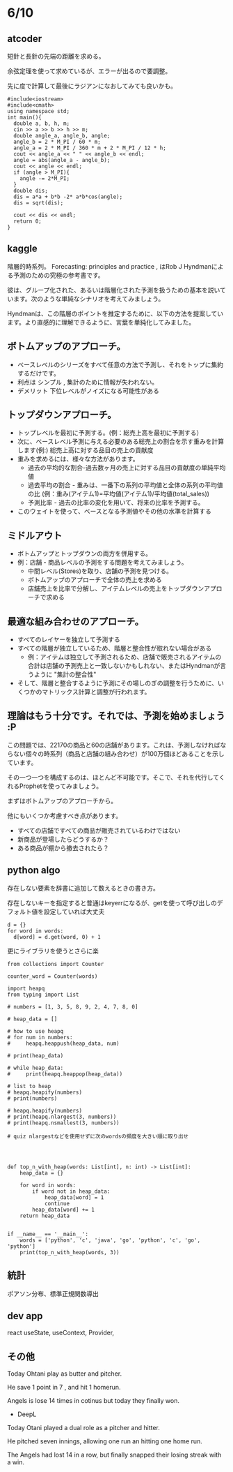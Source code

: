 # 6/10

## atcoder

短針と長針の先端の距離を求める。

余弦定理を使って求めているが、エラーが出るので要調整。

先に度で計算して最後にラジアンになおしてみても良いかも。
```
#include<iostream>
#include<cmath>
using namespace std;
int main(){
  double a, b, h, m;
  cin >> a >> b >> h >> m;
  double angle_a, angle_b, angle;
  angle_b = 2 * M_PI / 60 * m;
  angle_a = 2 * M_PI / 360 * m + 2 * M_PI / 12 * h;
  cout << angle_a << " " << angle_b << endl;
  angle = abs(angle_a - angle_b);
  cout << angle << endl;
  if (angle > M_PI){
    angle -= 2*M_PI;
  }
  double dis;
  dis = a*a + b*b -2* a*b*cos(angle);
  dis = sqrt(dis);
  
  cout << dis << endl;
  return 0;
}
```

## kaggle
階層的時系列。
Forecasting: principles and practice , はRob J Hyndmanによる予測のための究極の参考書です。

彼は、グループ化された、あるいは階層化された予測を扱うための基本を説いています。次のような単純なシナリオを考えてみましょう。



Hyndmanは、この階層のポイントを推定するために、以下の方法を提案しています。より直感的に理解できるように、言葉を単純化してみました。

## ボトムアップのアプローチ。
- ベースレベルのシリーズをすべて任意の方法で予測し、それをトップに集約するだけです。
- 利点は シンプル , 集計のために情報が失われない。
- デメリット 下位レベルがノイズになる可能性がある

## トップダウンアプローチ。
- トップレベルを最初に予測する。(例：総売上高を最初に予測する）
- 次に、ベースレベル予測に与える必要のある総売上の割合を示す重みを計算します(例:) 総売上高に対する品目の売上の貢献度
- 重みを求めるには、様々な方法があります。
    - 過去の平均的な割合-過去数ヶ月の売上に対する品目の貢献度の単純平均値
    - 過去平均の割合 - 重みは、一番下の系列の平均値と全体の系列の平均値の比 (例：重み(アイテム1)=平均値(アイテム1)/平均値(total_sales))
    - 予測比率 - 過去の比率の変化を用いて、将来の比率を予測する。
- このウェイトを使って、ベースとなる予測値やその他の水準を計算する


## ミドルアウト
- ボトムアップとトップダウンの両方を併用する。
- 例：店舗・商品レベルの予測をする問題を考えてみましょう。
    - 中間レベル(Stores)を取り、店舗の予測を見つける。
    - ボトムアップのアプローチで全体の売上を求める
    - 店舗売上を比率で分解し、アイテムレベルの売上をトップダウンアプローチで求める
    
## 最適な組み合わせのアプローチ。
- すべてのレイヤーを独立して予測する
- すべての階層が独立しているため、階層と整合性が取れない場合がある
    - 例：アイテムは独立して予測されるため、店舗で販売されるアイテムの合計は店舗の予測売上と一致しないかもしれない、またはHyndmanが言うように "集計の整合性"
- そして、階層と整合するように予測にその場しのぎの調整を行うために、いくつかのマトリックス計算と調整が行われます。

## 理論はもう十分です。それでは、予測を始めましょう :P
この問題では、22170の商品と60の店舗があります。これは、予測しなければならない個々の時系列（商品と店舗の組み合わせ）が100万個ほどあることを示しています。

その一つ一つを構成するのは、ほとんど不可能です。そこで、それを代行してくれるProphetを使ってみましょう。

まずはボトムアップのアプローチから。

他にもいくつか考慮すべき点があります。

- すべての店舗ですべての商品が販売されているわけではない
- 新商品が登場したらどうするか？
- ある商品が棚から撤去されたら？


## python algo
存在しない要素を辞書に追加して数えるときの書き方。

存在しないキーを指定すると普通はkeyerrになるが、getを使って呼び出しのデフォルト値を設定していれば大丈夫
```
d = {}
for word in words:
  d[word] = d.get(word, 0) + 1
```

更にライブラリを使うとさらに楽

```
from collections import Counter

counter_word = Counter(words)
```


```
import heapq
from typing import List

# numbers = [1, 3, 5, 8, 9, 2, 4, 7, 8, 0]

# heap_data = []

# how to use heapq
# for num in numbers:
#     heapq.heappush(heap_data, num)

# print(heap_data)

# while heap_data:
#     print(heapq.heappop(heap_data))

# list to heap
# heapq.heapify(numbers)
# print(numbers)

# heapq.heapify(numbers)
# print(heapq.nlargest(3, numbers))
# print(heapq.nsmallest(3, numbers))

# quiz nlargestなどを使用せずに次のwordsの頻度を大きい順に取り出せ




def top_n_with_heap(words: List[int], n: int) -> List[int]:
    heap_data = {}

    for word in words:
        if word not in heap_data:
            heap_data[word] = 1
            continue
        heap_data[word] += 1
    return heap_data


if __name__ == '__main__':
    words = ['python', 'c', 'java', 'go', 'python', 'c', 'go', 'python']
    print(top_n_with_heap(words, 3))
```

## 統計
ポアソン分布、標準正規関数導出

## dev app

react useState, useContext, Provider,

## その他
Today Ohtani play as butter and pitcher.

He save 1 point in 7 , and hit 1 homerun.

Angels is lose 14 times in cotinus but today they finally won.

- DeepL

Today Otani played a dual role as a pitcher and hitter.

He pitched seven innings, allowing one run an hitting one home run.

The Angels had lost 14 in a row, but finally snapped their losing streak with a win.
